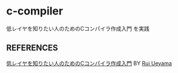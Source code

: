# c-compiler

低レイヤを知りたい人のためのCコンパイラ作成入門 を実践


## REFERENCES
 [低レイヤを知りたい人のためのCコンパイラ作成入門](https://www.sigbus.info/compilerbook) BY [Rui Ueyama](https://github.com/rui314)
 
 
